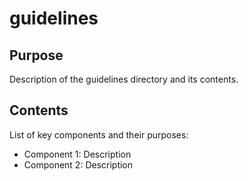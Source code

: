 # guidelines

## Purpose
Description of the guidelines directory and its contents.

## Contents
List of key components and their purposes:
- Component 1: Description
- Component 2: Description
